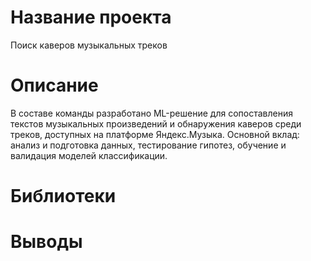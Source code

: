 # Название проекта

Поиск каверов музыкальных треков

# Описание

В составе команды разработано ML-решение для сопоставления текстов музыкальных произведений и обнаружения каверов среди треков, доступных на платформе Яндекс.Музыка. 
Основной вклад: анализ и подготовка данных, тестирование гипотез, обучение и валидация моделей классификации.

# Библиотеки

# Выводы




